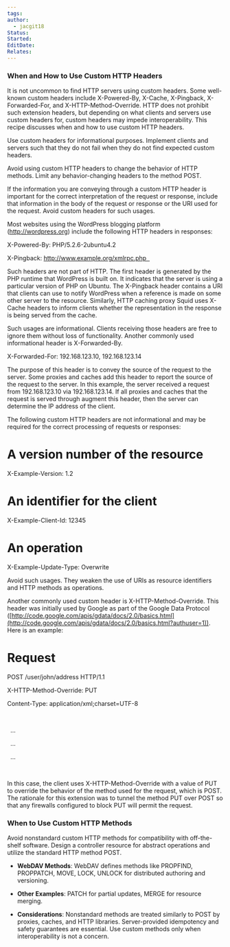 ```yaml
---
tags: 
author:
  - jacgit18
Status: 
Started: 
EditDate: 
Relates:
---
```


### When and How to Use Custom HTTP Headers


It is not uncommon to find HTTP servers using custom headers. Some well-known custom headers include X-Powered-By, X-Cache, X-Pingback, X-Forwarded-For, and X-HTTP-Method-Override. HTTP does not prohibit such extension headers, but depending on what clients and servers use custom headers for, custom headers may impede interoperability. This recipe discusses when and how to use custom HTTP headers. 

Use custom headers for informational purposes. Implement clients and servers such that they do not fail when they do not find expected custom headers. 

Avoid using custom HTTP headers to change the behavior of HTTP methods. Limit any behavior-changing headers to the method POST. 

If the information you are conveying through a custom HTTP header is important for the correct interpretation of the request or response, include that information in the body of the request or response or the URI used for the request. Avoid custom headers for such usages. 

Most websites using the WordPress blogging platform (http://wordpress.org) include the following HTTP headers in responses: 

X-Powered-By: PHP/5.2.6-2ubuntu4.2 

X-Pingback: http://www.example.org/xmlrpc.php  

Such headers are not part of HTTP. The first header is generated by the PHP runtime that WordPress is built on. It indicates that the server is using a particular version of PHP on Ubuntu. The X-Pingback header contains a URI that clients can use to notify WordPress when a reference is made on some other server to the resource. Similarly, HTTP caching proxy Squid uses X-Cache headers to inform clients whether the representation in the response is being served from the cache. 

Such usages are informational. Clients receiving those headers are free to ignore them without loss of functionality. Another commonly used informational header is X-Forwarded-By. 

X-Forwarded-For: 192.168.123.10, 192.168.123.14  

The purpose of this header is to convey the source of the request to the server. Some proxies and caches add this header to report the source of the request to the server. In this example, the server received a request from 192.168.123.10 via 192.168.123.14. If all proxies and caches that the request is served through augment this header, then the server can determine the IP address of the client. 

The following custom HTTP headers are not informational and may be required for the correct processing of requests or responses: 

# A version number of the resource 

X-Example-Version: 1.2 

# An identifier for the client 

X-Example-Client-Id: 12345 

# An operation 

X-Example-Update-Type: Overwrite 

Avoid such usages. They weaken the use of URIs as resource identifiers and HTTP methods as operations. 

Another commonly used custom header is X-HTTP-Method-Override. This header was initially used by Google as part of the Google Data Protocol ([http://code.google.com/apis/gdata/docs/2.0/basics.html](http://code.google.com/apis/gdata/docs/2.0/basics.html?authuser=1)). Here is an example: 

# Request 

POST /user/john/address HTTP/1.1 

X-HTTP-Method-Override: PUT 

Content-Type: application/xml;charset=UTF-8 

<address> 

  <street>...</street> 

  <city>...</city> 

  <postal-code>...</postal-code> 

</address>  

In this case, the client uses X-HTTP-Method-Override with a value of PUT to override the behavior of the method used for the request, which is POST. The rationale for this extension was to tunnel the method PUT over POST so that any firewalls configured to block PUT will permit the request.



### When to Use Custom HTTP Methods

Avoid nonstandard custom HTTP methods for compatibility with off-the-shelf software. Design a controller resource for abstract operations and utilize the standard HTTP method POST.

- **WebDAV Methods**: WebDAV defines methods like PROPFIND, PROPPATCH, MOVE, LOCK, UNLOCK for distributed authoring and versioning.

- **Other Examples**: PATCH for partial updates, MERGE for resource merging.

- **Considerations**: Nonstandard methods are treated similarly to POST by proxies, caches, and HTTP libraries. Server-provided idempotency and safety guarantees are essential. Use custom methods only when interoperability is not a concern.